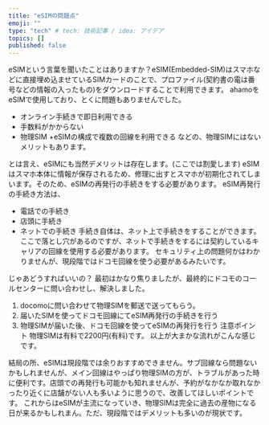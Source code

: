```yaml
---
title: "eSIMの問題点"
emoji: ""
type: "tech" # tech: 技術記事 / idea: アイデア
topics: []
published: false
---
```

eSIMという言葉を聞いたことはありますか？eSIM(Embedded-SIM)はスマホなどに直接埋め込ませているSIMカードのことで、プロファイル(契約書の電は番号などの情報の入ったもの)をダウンロードすることで利用できます。
ahamoをeSIMで使用しており、とくに問題もありませんでした。

- オンライン手続きで即日利用できる
- 手数料がかからない
- 物理SIM +eSIMの構成で複数の回線を利用できる
などの、物理SIMにはないメリットもあります。

とは言え、eSIMにも当然デメリットは存在します。(ここでは割愛します)
eSIMはスマホ本体に情報が保存されるため、修理に出すとスマホが初期化されてしまいます。そのため、eSIMの再発行の手続きをする必要があります。
eSIM再発行の手続き方法は、
- 電話での手続き
- 店頭に手続き
- ネットでの手続き 
手続き自体は、ネット上で手続きをすることができます。ここで落とし穴があるのですが、ネットで手続きをするには契約しているキャリアの回線を使用する必要があります。
セキュリティ上の問題何かはわかりませんが、現段階ではドコモ回線を使う必要があるみたいです。

じゃあどうすればいいの？
最初はかなり焦りましたが、最終的にドコモのコールセンターに問い合わせし、解決しました。


1. docomoに問い合わせて物理SIMを郵送で送ってもらう。
2. 届いたSIMを使ってドコモ回線にてeSIM再発行の手続きを行う
3. 物理SIMが届いた後、ドコモ回線を使ってeSIMの再発行を行う
注意ポイント 物理SIMは有料で2200円(有料)です。
以上が大まかな流れがこんな感じです。

結局の所、eSIMは現段階では余りおすすめできません。サブ回線なら問題ないかもしれませんが、メイン回線はやっぱり物理SIMの方が、トラブルがあった時に便利です。店頭での再発行も可能かも知れませんが、予約がなかなか取れなかったり近くに店舗がない人も多いように思うので、改善してほしいポイントです。
これからはeSIMが主流になっていき、物理SIMは完全に過去の産物になる日が来るかもしれまん。ただ、現段階ではデメリットも多いのが現状です。
